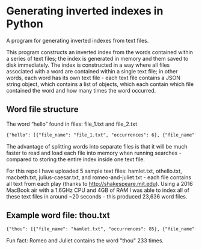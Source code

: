 # Generating inverted indexes in Python
A program for generating inverted indexes from text files.

This program constructs an inverted index from the words contained within a series of text files; the index is generated in memory and them saved to disk immediately. The index is constructed in a way where all files associated with a word are contained within a single text file; in other words, each word has its own text file - each text file contains a JSON string object, which contains a list of objects, which each contain which file contained the word and how many times the word occurred.

## Word file structure
The word “hello” found in files: file_1.txt and file_2.txt
```html
{"hello": [{"file_name": "file_1.txt", "occurrences": 6}, {"file_name": "file_2.txt", "occurrences": 2}]}
```

The advantage of splitting words into separate files is that it will be much faster to read and load each file into memory when running searches - compared to storing the entire index inside one text file.

For this repo I have uploaded 5 sample text files: hamlet.txt, othello.txt, macbeth.txt, julius-caesar.txt, and romeo-and-juliet.txt - each file contains all text from each play (thanks to http://shakespeare.mit.edu).
Using a 2016 MacBook air with a 1.6GHz CPU and 4GB of RAM I was able to index all of these text files in around ~20 seconds - this produced 23,636 word files.

## Example word file: thou.txt
```html
{"thou": [{"file_name": "hamlet.txt", "occurrences": 85}, {"file_name": "julius-caesar.txt", "occurrences": 101}, {"file_name": "macbeth.txt", "occurrences": 65}, {"file_name": "othello.txt", "occurrences": 115}, {"file_name": "romeo-and-juliet.txt", "occurrences": 233}]}
```

Fun fact: Romeo and Juliet contains the word "thou" 233 times.
